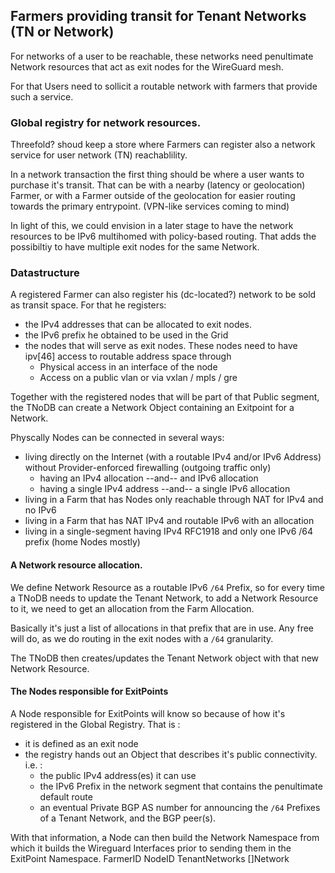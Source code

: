 ## Farmers providing transit for Tenant Networks (TN or Network)

For networks of a user to be reachable, these networks need penultimate Network resources that act as exit nodes for the WireGuard mesh.

For that Users need to sollicit a routable network with farmers that provide such a service. 

### Global registry for network resources.

Threefold? shoud keep a store where Farmers can register also a network service for user network (TN) reachablility. 

In a network transaction the first thing should be where a user wants to purchase it's transit. That can be with a nearby (latency or geolocation) Farmer, or with a Farmer outside of the geolocation for easier routing towards the primary entrypoint. (VPN-like services coming to mind)

In light of this, we could envision in a later stage to have the network resources to be IPv6 multihomed with policy-based routing. That adds the possibiltiy to have multiple exit nodes for the same Network.

### Datastructure

A registered Farmer can also register his (dc-located?) network to be sold as transit space. For that he registers:
  - the IPv4 addresses that can be allocated to exit nodes.
  - the IPv6 prefix he obtained to be used in the Grid 
  - the nodes that will serve as exit nodes.
  These nodes need to have ipv[46] access to routable address space through
    - Physical access in an interface of the node
    - Access on a public vlan or via vxlan / mpls / gre

Together with the registered nodes that will be part of that Public segment, the TNoDB can create a Network Object containing an Exitpoint for a Network.

Physcally Nodes can be connected in several ways:
  - living directly on the Internet (with a routable IPv4 and/or IPv6 Address) without Provider-enforced firewalling (outgoing traffic only)
    - having an IPv4 allocation --and-- and IPv6 allocation
    - having a single IPv4 address --and-- a single IPv6 allocation
  - living in a Farm that has Nodes only reachable through NAT for IPv4 and no IPv6
  - living in a Farm that has NAT IPv4 and routable IPv6 with an allocation
  - living in a single-segment having IPv4 RFC1918 and only one IPv6 /64 prefix (home Nodes mostly)

#### A Network resource allocation.
We define Network Resource as a routable IPv6 `/64` Prefix, so for every time a TNoDB needs to update the Tenant Network, to add a Network Resource to it, we need to get an allocation from the Farm Allocation.

Basically it's just a list of allocations in that prefix that are in use. Any free will do, as we do routing in the exit nodes with a `/64` granularity. 

The TNoDB then creates/updates the Tenant Network object with that new Network Resource.

#### The Nodes responsible for ExitPoints 

A Node responsible for ExitPoints will know so because of how it's registered in the Global Registry. That is :
  - it is defined as an exit node
  - the registry hands out an Object that describes it's public connectivity. i.e. :
    - the public IPv4 address(es) it can use
    - the IPv6 Prefix in the network segment that contains the penultimate default route
    - an eventual Private BGP AS number for announcing the `/64` Prefixes of a Tenant Network, and the BGP peer(s).

With that information, a Node can then build the Network Namespace from which it builds the Wireguard Interfaces prior to sending them in the ExitPoint Namespace.
FarmerID
NodeID
TenantNetworks []Network

